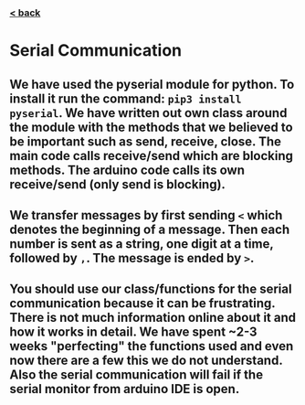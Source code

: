 ### [< back](../GuideForDocumentation.md)
# Serial Communication
## We have used the pyserial module for python. To install it run the command: ```pip3 install pyserial```. We have written out own class around the module with the methods that we believed to be important such as send, receive, close. The main code calls receive/send which are blocking methods. The arduino code calls its own receive/send (only send is blocking).
## We transfer messages by first sending ```<``` which denotes the beginning of a message. Then each number is sent as a string, one digit at a time, followed by ```,```. The message is ended by ```>```.
## You should use our class/functions for the serial communication because it can be frustrating. There is not much information online about it and how it works in detail. We have spent ~2-3 weeks "perfecting" the functions used and even now there are a few this we do not understand. Also the serial communication will fail if the serial monitor from arduino IDE is open.